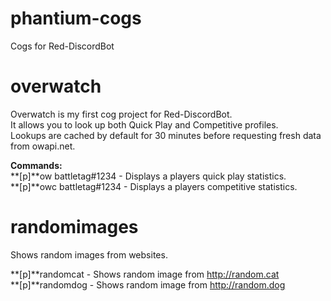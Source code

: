 # phantium-cogs
Cogs for Red-DiscordBot

overwatch
=====
Overwatch is my first cog project for Red-DiscordBot.  
It allows you to look up both Quick Play and Competitive profiles.  
Lookups are cached by default for 30 minutes before requesting fresh data from owapi.net.

**Commands:**  
**[p]**ow battletag#1234 - Displays a players quick play statistics.  
**[p]**owc battletag#1234 - Displays a players competitive statistics.


randomimages
=====
Shows random images from websites.  

**[p]**randomcat - Shows random image from http://random.cat  
**[p]**randomdog - Shows random image from http://random.dog